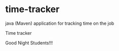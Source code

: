 # time-tracker
java (Maven) application for tracking time on the job

Time tracker

Good Night Students!!!
